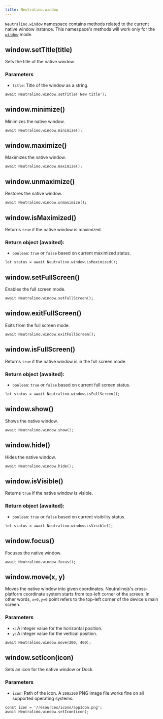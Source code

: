 ```yaml
---
title: Neutralino.window
---
```


`Neutralino.window` namespace contains methods related to the current native window instance. This namespace's methods will work only for 
the [`window`](/docs/developer-environment/modes#window) mode.

## window.setTitle(title)
Sets the title of the native window. 

### Parameters
- `title`: Title of the window as a string.

```
await Neutralino.window.setTitle('New title');
```

## window.minimize()
Minimizes the native window.

```
await Neutralino.window.minimize();
```

## window.maximize()
Maximizes the native window.

```
await Neutralino.window.maximize();
```

## window.unmaximize()
Restores the native window.

```
await Neutralino.window.unmaximize();
```

## window.isMaximized()
Returns `true` if the native window is maximized.

### Return object (awaited):
- `boolean`: `true` or `false` based on current maximized status.

```
let status = await Neutralino.window.isMaximized();
```

## window.setFullScreen()
Enables the full screen mode.

```
await Neutralino.window.setFullScreen();
```

## window.exitFullScreen()
Exits from the full screen mode.

```
await Neutralino.window.exitFullScreen();
```

## window.isFullScreen()
Returns `true` if the native window is in the full screen mode.

### Return object (awaited):
- `boolean`: `true` or `false` based on current full screen status.

```
let status = await Neutralino.window.isFullScreen();
```

## window.show()
Shows the native window.

```
await Neutralino.window.show();
```

## window.hide()
Hides the native window.

```
await Neutralino.window.hide();
```

## window.isVisible()
Returns `true` if the native window is visible.

### Return object (awaited):
- `boolean`: `true` or `false` based on current visibility status.

```
let status = await Neutralino.window.isVisible();
```

## window.focus()
Focuses the native window.

```
await Neutralino.window.focus();
```

## window.move(x, y)
Moves the native window into given coordinates. Neutralinojs's cross-platform coordinate system starts from top-left corner of the screen.
In other words, `x=0,y=0` point refers to the top-left corner of the device's main screen. 

### Parameters
- `x`: A integer value for the horizontal position.
- `y`: A integer value for the vertical position.

```
await Neutralino.window.move(200, 400);
```

## window.setIcon(icon)
Sets an icon for the native window or Dock. 

### Parameters

- `icon`: Path of the icon. A `200x200` PNG image file works fine on all supported operating systems.

```
const icon = '/resources/icons/appIcon.png';
await Neutralino.window.setIcon(icon);
```
